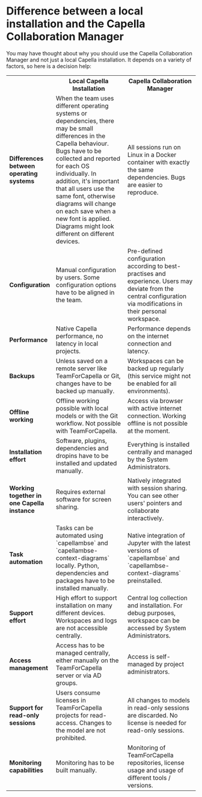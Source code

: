 <!--
 ~ SPDX-FileCopyrightText: Copyright DB InfraGO AG and contributors
 ~ SPDX-License-Identifier: Apache-2.0
 -->

# Difference between a local installation and the Capella Collaboration Manager

You may have thought about why you should use the Capella Collaboration Manager
and not just a local Capella installation. It depends on a variety of factors,
so here is a decision help:

<table markdown="span">
  <tr>
    <th style="width:20%"></th>
    <th style="width:40%">Local Capella Installation</th>
    <th style="width:40%">Capella Collaboration Manager</th>
  </tr>
  <tr>
    <td><b>Differences between operating systems</b></td>
    <td>When the team uses different operating systems or dependencies, there may be small differences in the Capella behaviour. Bugs have to be collected and reported for each OS individually. In addition, it's important that all users use the same font, otherwise diagrams will change on each save when a new font is applied. Diagrams might look different on different devices.</td>
    <td>All sessions run on Linux in a Docker container with exactly the same dependencies. Bugs are easier to reproduce.</td>
  </tr>
  <tr>
    <td><b>Configuration</b></td>
    <td>Manual configuration by users. Some configuration options have to be aligned in the team.</td>
    <td>Pre-defined configuration according to best-practises and experience. Users may deviate from the central configuration via modifications in their personal workspace.</td>
  </tr>
  <tr>
    <td><b>Performance</b></td>
    <td>Native Capella performance, no latency in local projects.</td>
    <td>Performance depends on the internet connection and latency.</td>
  </tr>
  <tr>
    <td><b>Backups</b></td>
    <td>Unless saved on a remote server like TeamForCapella or Git, changes have to be backed up manually.</td>
    <td>Workspaces can be backed up regularly (this service might not be enabled for all environments).</td>
  </tr>
  <tr>
    <td><b>Offline working</b></td>
    <td>Offline working possible with local models or with the Git workflow. Not possible with TeamForCapella.</td>
    <td>Access via browser with active internet connection. Working offline is not possible at the moment.</td>
  </tr>
  <tr>
    <td><b>Installation effort</b></td>
    <td>Software, plugins, dependencies and dropins have to be installed and updated manually.</td>
    <td>Everything is installed centrally and managed by the System Administrators.</td>
  </tr>
  <tr>
    <td><b>Working together in one Capella instance</b></td>
    <td>Requires external software for screen sharing.</td>
    <td>Natively integrated with session sharing. You can see other users' pointers and collaborate interactively.</td>
  </tr>
  <tr markdown="span">
    <td><b>Task automation</b></td>
    <td>Tasks can be automated using `capellambse` and `capellambse-context-diagrams` locally. Python, dependencies and packages have to be installed manually.</td>
    <td>Native integration of Jupyter with the latest versions of `capellambse` and `capellambse-context-diagrams` preinstalled.</td>
  </tr>
  <tr>
    <td><b>Support effort</b></td>
    <td>High effort to support installation on many different devices. Workspaces and logs are not accessible centrally.</td>
    <td>Central log collection and installation. For debug purposes, workspace can be accessed by System Administrators.</td>
  </tr>
  <tr>
    <td><b>Access management</b></td>
    <td>Access has to be managed centrally, either manually on the TeamForCapella server or via AD groups.</td>
    <td>Access is self-managed by project administrators.</td>
  </tr>
  <tr>
    <td><b>Support for read-only sessions</b></td>
    <td>Users consume licenses in TeamForCapella projects for read-access. Changes to the model are not prohibited.</td>
    <td>All changes to models in read-only sessions are discarded. No license is needed for read-only sessions.</td>
  </tr>
  <tr>
    <td><b>Monitoring capabilities</b></td>
    <td>Monitoring has to be built manually.</td>
    <td>Monitoring of TeamForCapella repositories, license usage and usage of different tools / versions.</td>
  </tr>
</table>
